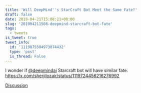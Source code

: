 ```yaml
---
title: 'Will DeepMind''s StarCraft Bot Meet the Same Fate?'
draft: false
date: 2019-04-21T15:08:21+00:00
slug: '201904211508-deepmind-starcraft-bot-fate'
tags:
  - tweets
is_tweet: true
tweet_info:
  id: '1119875504973074432'
  type: 'post'
  is_thread: False
---
```




I wonder if [@deepmindai](https://x.com/deepmindai) Starcraft bot will have similar fate. <https://x.com/sherjilozair/status/1119724456216276992>

[Discussion](https://x.com/sytelus/status/1119875504973074432)
